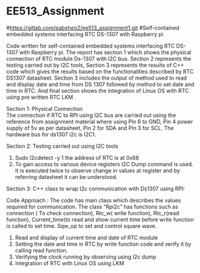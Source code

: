 # EE513_Assignment
#https://gitlab.com/pabsheo2/ee513_assignment1.git
#Self-contained embedded systems interfacing RTC DS-1307 with Raspberry pi

Code written for self-contained embedded systems interfacing RTC DS-1307 with Raspberry pi. The report has section 1 which shows the physical connection of RTC module Ds-1307 with I2C bus. Section 2 represents the testing carried out by I2C tools, Section 3 represents the results of C++ code which gives the results based on the functionalities described by RTC DS1307 datasheet. Section 3 includes the output of method used to read and display date and time from DS 1307 followed by method to set date and time in RTC. And final section shows the integration of Linux OS with RTC using pre written RTC LKM . 

Section 1: Physical Connection  
The connection if RTC to RPI using I2C bus are carried out using the reference from assignment material where using Pin 6 to GND, Pin 4 power supply of 5v as per datasheet, Pin 2 for SDA and Pin 3 for SCL. The hardware  bus for ds1307 i2c is I2C1. 
 
 Section 2: Testing carried out using I2C tools 
1. Sudo I2cdetect -y 1 the address of RTC is at 0x68 
2. To gain access to various device registers I2C Dump command is used. It is executed twice to observe change in values at register and by referring datasheet it can be understood. 

Section 3: C++ class to wrap I2c communication with Ds1307 using RPI: 

Code Approach : 
 The code has main class which describes the values required for communication. The class “Rpi2c” has functions such as connection ( To check connection), Rtc_w( write function), Rtc_r(read function), Current_time(to read and show current time before write function is called to set time. Sqw_op to set and control square wave.   
 
1.  Read and display of current time and date of RTC module 
2. Setting the date and time in RTC by write function code and verify it by calling read function.
3. Verifying the clock running by observing using I2c dump 
4. Integration of RTC with Linux OS using LKM 
 
 

